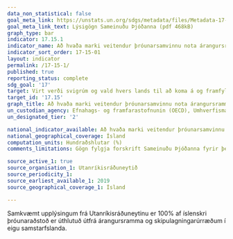 ```yaml
---
data_non_statistical: false
goal_meta_link: https://unstats.un.org/sdgs/metadata/files/Metadata-17-15-01.pdf
goal_meta_link_text: Lýsigögn Sameinuðu Þjóðanna (pdf 468kB)
graph_type: bar
indicator: 17.15.1
indicator_name: Að hvaða marki veitendur þróunarsamvinnu nota árangursramma og skipulagningarúrræði í eigu landanna.
indicator_sort_order: 17-15-01
layout: indicator
permalink: /17-15-1/
published: true
reporting_status: complete
sdg_goal: '17'
target: Virt verði svigrúm og vald hvers lands til að koma á og framfylgja stefnumálum um útrýmingu fátæktar og sjálfbæra þróun.  
target_id: '17.15'
graph_title: Að hvaða marki veitendur þróunarsamvinnu nota árangursramma og skipulagningarúrræði í eigu landanna.
un_custodian_agency: Efnahags- og framfarastofnunin (OECD), Umhverfismálasjóður Sameinuðu Þjóðanna (UNDP)
un_designated_tier: '2'

national_indicator_available: Að hvaða marki veitendur þróunarsamvinnu nota árangursramma og skipulagningarúrræði í eigu landanna.
national_geographical_coverage: Ísland
computation_units: Hundraðshlutar (%)
comments_limitations: Gögn fylgja forskrift Sameinuðu Þjóðanna fyrir þennan mælikvarða. Þessi mælikvarði var fundinn í samstarfi við sérfræðinga í málefninu.

source_active_1: true
source_organisation_1: Utanríkisráðuneytið
source_periodicity_1: 
source_earliest_available_1: 2019
source_geographical_coverage_1: Ísland

---
```


Samkvæmt upplýsingum frá Utanríkisráðuneytinu er 100% af íslenskri þróunaraðstoð er úthlutuð útfrá árangursramma og skipulagningarúrræðum í eigu samstarfslanda.
